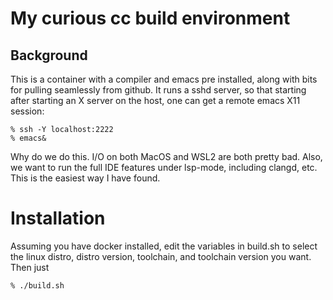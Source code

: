 # My curious cc build environment
## Background
This is a container with a compiler and emacs pre installed, along with bits for
pulling seamlessly from github. It runs a sshd server, so that starting after starting an X server on the host, one can get a remote emacs X11 session:
```
% ssh -Y localhost:2222
% emacs&
```

Why do we do this. I/O on both MacOS and WSL2 are both pretty bad. Also, we want to run the full IDE features under lsp-mode, including clangd, etc. This is the easiest way I have found.

# Installation
Assuming you have docker installed, edit the variables in build.sh to select the linux distro, distro version, toolchain, and toolchain version you want. Then just
```
% ./build.sh
```
